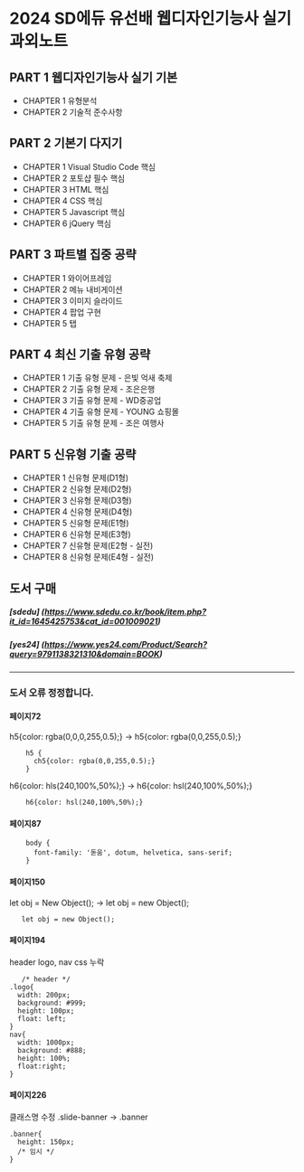 # 2024 SD에듀 유선배 웹디자인기능사 실기 과외노트

## PART 1 웹디자인기능사 실기 기본

- CHAPTER 1 유형분석
- CHAPTER 2 기술적 준수사항

## PART 2 기본기 다지기

- CHAPTER 1 Visual Studio Code 핵심
- CHAPTER 2 포토샵 필수 핵심
- CHAPTER 3 HTML 핵심
- CHAPTER 4 CSS 핵심
- CHAPTER 5 Javascript 핵심
- CHAPTER 6 jQuery 핵심

## PART 3 파트별 집중 공략

- CHAPTER 1 와이어프레임
- CHAPTER 2 메뉴 내비게이션
- CHAPTER 3 이미지 슬라이드
- CHAPTER 4 팝업 구현
- CHAPTER 5 탭

## PART 4 최신 기출 유형 공략

- CHAPTER 1 기출 유형 문제 - 은빛 억새 축제
- CHAPTER 2 기출 유형 문제 - 조은은행
- CHAPTER 3 기출 유형 문제 - WD중공업
- CHAPTER 4 기출 유형 문제 - YOUNG 쇼핑몰
- CHAPTER 5 기출 유형 문제 - 조은 여행사

## PART 5 신유형 기출 공략

- CHAPTER 1 신유형 문제(D1형)
- CHAPTER 2 신유형 문제(D2형)
- CHAPTER 3 신유형 문제(D3형)
- CHAPTER 4 신유형 문제(D4형)
- CHAPTER 5 신유형 문제(E1형)
- CHAPTER 6 신유형 문제(E3형)
- CHAPTER 7 신유형 문제(E2형 - 실전)
- CHAPTER 8 신유형 문제(E4형 - 실전)

## 도서 구매
##### [sdedu] (https://www.sdedu.co.kr/book/item.php?it_id=1645425753&cat_id=001009021)
##### [yes24] (https://www.yes24.com/Product/Search?query=9791138321310&domain=BOOK)
------------

### 도서 오류 정정합니다.

#### 페이지72
h5{color: rgba(0,0,0,255,0.5);} -> h5{color: rgba(0,0,255,0.5);}
```
    h5 {
      ch5{color: rgba(0,0,255,0.5);}
    }
```

h6{color: hls(240,100%,50%);} -> h6{color: hsl(240,100%,50%);}
```
    h6{color: hsl(240,100%,50%);}
```
#### 페이지87
```
    body {
      font-family: '돋움', dotum, helvetica, sans-serif;
    }
```
#### 페이지150
let obj = New Object(); -> let obj = new Object();
```
   let obj = new Object();
```
#### 페이지194
header logo, nav css 누락
```
   /* header */
.logo{
  width: 200px;
  background: #999;
  height: 100px;
  float: left;
}
nav{
  width: 1000px;
  background: #888;
  height: 100%;
  float:right;
}
```

#### 페이지226
클래스명 수정
.slide-banner -> .banner
```
.banner{
  height: 150px;
  /* 임시 */
}
```
